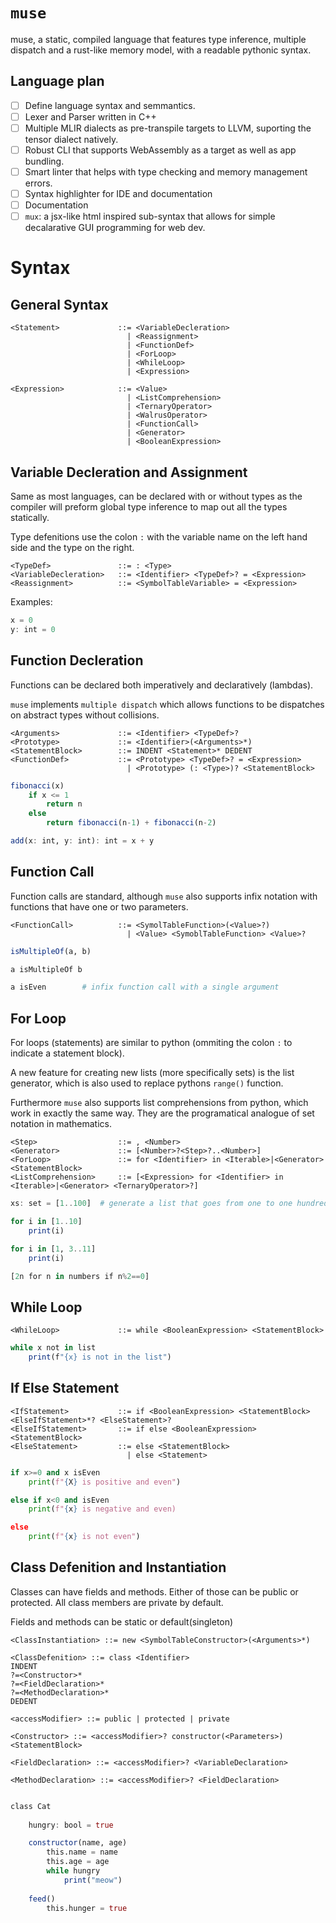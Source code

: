 # `muse` 

muse, a static, compiled language that features type inference, multiple dispatch and a rust-like memory model, with a readable pythonic syntax.

## Language plan
- [ ] Define language syntax and semmantics. 
- [ ] Lexer and Parser written in C++
- [ ] Multiple MLIR dialects as pre-transpile targets to LLVM, suporting the tensor dialect natively.
- [ ] Robust CLI that supports WebAssembly as a target as well as app bundling.
- [ ] Smart linter that helps with type checking and memory management errors.
- [ ] Syntax highlighter for IDE and documentation
- [ ] Documentation
- [ ] `mux`: a jsx-like html inspired sub-syntax that allows for simple decalarative GUI programming for web dev.

# Syntax

## General Syntax

```
<Statement>             ::= <VariableDecleration>
                          | <Reassignment>
                          | <FunctionDef>
                          | <ForLoop>
                          | <WhileLoop>
                          | <Expression>

<Expression>            ::= <Value>
                          | <ListComprehension>
                          | <TernaryOperator>
                          | <WalrusOperator>
                          | <FunctionCall>
                          | <Generator>
                          | <BooleanExpression>
```

## Variable Decleration and Assignment
Same as most languages, can be declared with or without types as the compiler will preform global type inference to map out all the types statically.

Type defenitions use the colon `:` with the variable name on the left hand side and the type on the right.
```
<TypeDef>               ::= : <Type>
<VariableDecleration>   ::= <Identifier> <TypeDef>? = <Expression>
<Reassignment>          ::= <SymbolTableVariable> = <Expression>
```

Examples:
```julia
x = 0
y: int = 0
```

## Function Decleration

Functions can be declared both imperatively and declaratively (lambdas).

`muse` implements `multiple dispatch` which allows functions to be dispatches on abstract types without collisions.

```
<Arguments>             ::= <Identifier> <TypeDef>? 
<Prototype>             ::= <Identifier>(<Arguments>*)
<StatementBlock>        ::= INDENT <Statement>* DEDENT
<FunctionDef>           ::= <Prototype> <TypeDef>? = <Expression> 
                          | <Prototype> (: <Type>)? <StatementBlock>
```


```julia
fibonacci(x)
    if x <= 1
        return n
    else    
        return fibonacci(n-1) + fibonacci(n-2)

add(x: int, y: int): int = x + y
```

## Function Call

Function calls are standard, although `muse` also supports infix notation with functions that have one or two parameters.
```
<FunctionCall>          ::= <SymolTableFunction>(<Value>?) 
                          | <Value> <SymoblTableFunction> <Value>?
```

```julia
isMultipleOf(a, b)

a isMultipleOf b       

a isEven        # infix function call with a single argument
```

## For Loop

For loops (statements) are similar to python (ommiting the colon `:` to indicate a statement block). 

A new feature for creating new lists (more specifically sets) is the list generator, which is also used to replace pythons `range()` function.

Furthermore `muse` also supports list comprehensions from python, which work in exactly the same way. They are the programatical analogue of set notation in mathematics.

```
<Step>                  ::= , <Number>
<Generator>             ::= [<Number>?<Step>?..<Number>]
<ForLoop>               ::= for <Identifier> in <Iterable>|<Generator> <StatementBlock>
<ListComprehension>     ::= [<Expression> for <Identifier> in <Iterable>|<Generator> <TernaryOperator>?]
```

```julia
xs: set = [1..100]  # generate a list that goes from one to one hundred

for i in [1..10]
    print(i)

for i in [1, 3..11]
    print(i)

[2n for n in numbers if n%2==0]
```

## While Loop

```
<WhileLoop>             ::= while <BooleanExpression> <StatementBlock>
```

```julia
while x not in list
    print(f"{x} is not in the list")
```

## If Else Statement


```
<IfStatement>           ::= if <BooleanExpression> <StatementBlock> <ElseIfStatement>*? <ElseStatement>?
<ElseIfStatement>       ::= if else <BooleanExpression>  <StatementBlock>
<ElseStatement>         ::= else <StatementBlock> 
                          | else <Statement>
``` 

```py
if x>=0 and x isEven
    print(f"{X} is positive and even")

else if x<0 and isEven
    print(f"{x} is negative and even)

else 
    print(f"{x} is not even")
```

## Class Defenition and Instantiation
Classes can have fields and methods. Either of those can be public or protected. All class members are private by default.

Fields and methods can be static or default(singleton)

```
<ClassInstantiation> ::= new <SymbolTableConstructor>(<Arguments>*)

<ClassDefenition> ::= class <Identifier> 
INDENT 
?=<Constructor>* 
?=<FieldDeclaration>* 
?=<MethodDeclaration>*
DEDENT

<accessModifier> ::= public | protected | private

<Constructor> ::= <accessModifier>? constructor(<Parameters>) <StatementBlock>

<FieldDeclaration> ::= <accessModifier>? <VariableDeclaration>

<MethodDeclaration> ::= <accessModifier>? <FieldDeclaration>
```

```julia

class Cat
    
    hungry: bool = true

    constructor(name, age)
        this.name = name
        this.age = age
        while hungry
            print("meow")
    
    feed()
        this.hunger = true

```        





